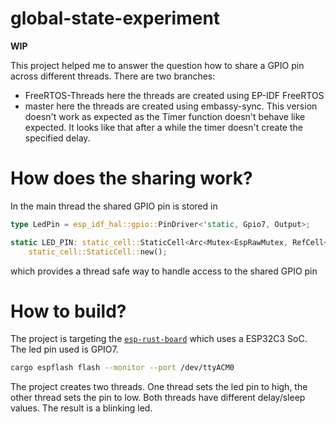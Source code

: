 # global-state-experiment

**WIP**

This project helped me to answer the question how to share a GPIO pin across different threads. There are two branches:
* FreeRTOS-Threads here the threads are created using EP-IDF FreeRTOS
* master here the threads are created using embassy-sync. This version doesn't work as expected as the Timer function doesn't behave like expected. It looks like that after a while the timer doesn't create the specified delay.

# How does the sharing work?
In the main thread the shared GPIO pin is stored in 
```rust
type LedPin = esp_idf_hal::gpio::PinDriver<'static, Gpio7, Output>;

static LED_PIN: static_cell::StaticCell<Arc<Mutex<EspRawMutex, RefCell<LedPin>>>> = 
    static_cell::StaticCell::new();
```
which provides a thread safe way to handle access to the shared GPIO pin

# How to build?
The project is targeting the [`esp-rust-board`](https://github.com/esp-rs/esp-rust-board) which uses a ESP32C3 SoC. The led pin used is GPIO7.

```sh
cargo espflash flash --monitor --port /dev/ttyACM0  
```

The project creates two threads. One thread sets the led pin to high, the other thread sets the pin to low. Both threads have different delay/sleep values. The result is a blinking led.
